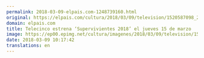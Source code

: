 ```yaml
---
permalink: 2018-03-09-elpais.com-1248739160.html
original: https://elpais.com/cultura/2018/03/09/television/1520587098_288753.html#?ref=rss&format=simple&link=link
domain: elpais.com
title: Telecinco estrena ‘Supervivientes 2018’ el jueves 15 de marzo
image: https://ep00.epimg.net/cultura/imagenes/2018/03/09/television/1520587098_288753_1520587668_rrss_normal.jpg
date: 2018-03-09 10:17:42
translations: en
---
```



